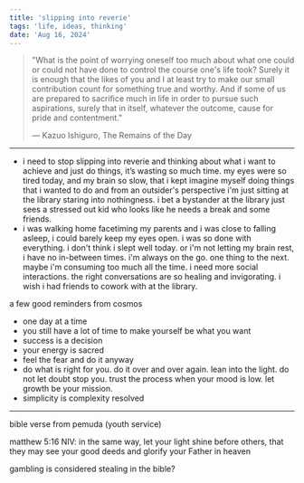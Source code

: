 ```yaml
---
title: 'slipping into reverie'
tags: 'life, ideas, thinking'
date: 'Aug 16, 2024'
---
```


> "What is the point of worrying oneself too much about what one could or could not have done to control the course one's life took? Surely it is enough that the likes of you and I at least try to make our small contribution count for something true and worthy. And if some of us are prepared to sacrifice much in life in order to pursue such aspirations, surely that in itself, whatever the outcome, cause for pride and contentment."
>
> ― Kazuo Ishiguro, The Remains of the Day

---

- i need to stop slipping into reverie and thinking about what i want to achieve and just do things, it’s wasting so much time. my eyes were so tired today, and my brain so slow, that i kept imagine myself doing things that i wanted to do and from an outsider's perspective i'm just sitting at the library staring into nothingness. i bet a bystander at the library just sees a stressed out kid who looks like he needs a break and some friends.
- i was walking home facetiming my parents and i was close to falling asleep, i could barely keep my eyes open. i was so done with everything. i don't think i slept well today. or i'm not letting my brain rest, i have no in-between times. i'm always on the go. one thing to the next. maybe i'm consuming too much all the time. i need more social interactions. the right conversations are so healing and invigorating. i wish i had friends to cowork with at the library.

a few good reminders from cosmos

- one day at a time
- you still have a lot of time to make yourself be what you want
- success is a decision
- your energy is sacred
- feel the fear and do it anyway
- do what is right for you. do it over and over again. lean into the light. do not let doubt stop you. trust the process when your mood is low. let growth be your mission.
- simplicity is complexity resolved

---

bible verse from pemuda (youth service)

matthew 5:16 NIV: in the same way, let your light shine before others, that they may see your good deeds and glorify your Father in heaven

gambling is considered stealing in the bible?
